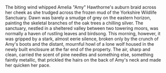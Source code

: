 The biting wind whipped Amelia "Amy" Hawthorne's auburn braid across her cheek as she trudged across the frozen mud of the Yorkshire Wildlife Sanctuary.  Dawn was barely a smudge of grey on the eastern horizon, painting the skeletal branches of the oak trees a chilling silver.  The sanctuary, nestled in a sheltered valley between two towering moors, was normally a haven of rustling leaves and birdsong.  This morning, however, it was gripped by a stark, almost eerie silence, broken only by the crunch of Amy's boots and the distant, mournful howl of a lone wolf housed in the newly built enclosure at the far end of the property.  The air, sharp and clean, carried the scent of pine needles and something else, something faintly metallic, that prickled the hairs on the back of Amy's neck and made her quicken her pace.
